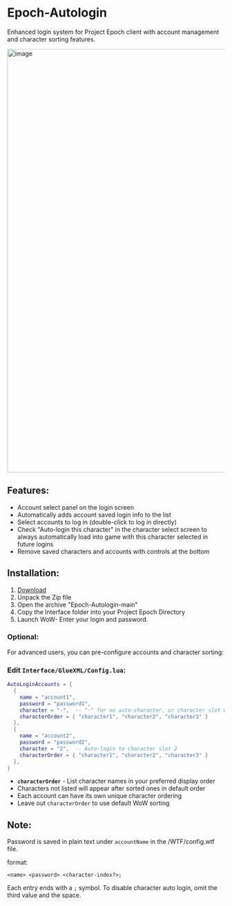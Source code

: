 # Epoch-Autologin

Enhanced login system for Project Epoch client with account management and character sorting features.

<img width="1751" height="980" alt="image" src="https://github.com/user-attachments/assets/a6214f9a-409a-40c7-aec6-ab55b8458547" />

## Features:

- Account select panel on the login screen
- Automatically adds account saved login info to the list
- Select accounts to log in (double-click to log in directly)
- Check "Auto-login this character" in the character select screen to always automatically load into game with this character selected in future logins
- Remove saved characters and accounts with controls at the bottom

## Installation:
1. [Download](https://github.com/Bennylavaa/Epoch-Autologin/archive/refs/heads/master.zip)
2. Unpack the Zip file
3. Open the archive "Epoch-Autologin-main"
4. Copy the Interface folder into your Project Epoch Directory
5. Launch WoW- Enter your login and password.

### Optional:
For advanced users, you can pre-configure accounts and character sorting:

### Edit `Interface/GlueXML/Config.lua`:
```lua
AutoLoginAccounts = {
  { 
    name = "account1", 
    password = "password1", 
    character = "-",  -- "-" for no auto-character, or character slot number
    characterOrder = { "character1", "character2", "character3" }
  },
  { 
    name = "account2", 
    password = "password2", 
    character = "2",  -- Auto-login to character slot 2
    characterOrder = { "character1", "character2", "character3" }
  },
}
```

- **`characterOrder`** - List character names in your preferred display order
- Characters not listed will appear after sorted ones in default order
- Each account can have its own unique character ordering
- Leave out `characterOrder` to use default WoW sorting

## Note:
Password is saved in plain text under `accountName` in the /WTF/config.wtf file.

format:

```
<name> <password> <character-index?>;
```

Each entry ends with a `;` symbol. To disable character auto login, omit the third value and the space.
